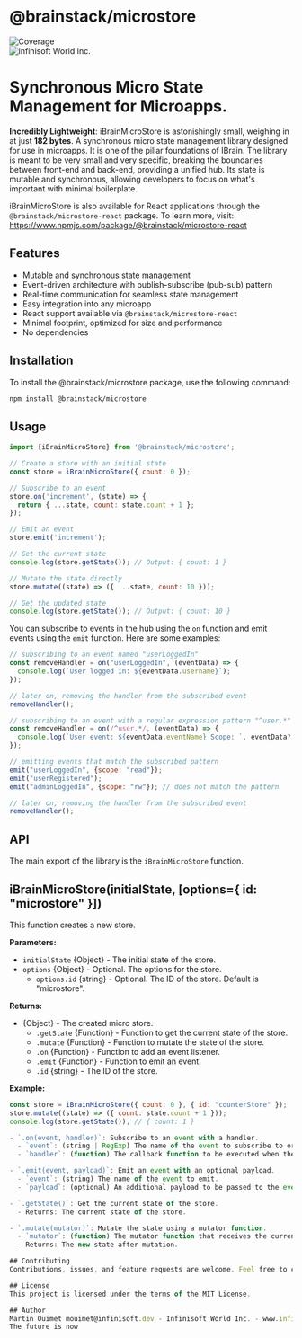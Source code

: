 # @brainstack/microstore

![Coverage](https://img.shields.io/badge/Coverage-100%25-brightgreen.svg)<br />
![Infinisoft World Inc.](https://pbs.twimg.com/profile_banners/1034959025857851392/1673900508/600x200)


# Synchronous Micro State Management for Microapps.

**Incredibly Lightweight**: iBrainMicroStore is astonishingly small, weighing in at just **182 bytes**. A synchronous micro state management library designed for use in microapps. It is one of the pillar foundations of IBrain. The library is meant to be very small and very specific, breaking the boundaries between front-end and back-end, providing a unified hub. Its state is mutable and synchronous, allowing developers to focus on what's important with minimal boilerplate.

iBrainMicroStore is also available for React applications through the `@brainstack/microstore-react` package. To learn more, visit: https://www.npmjs.com/package/@brainstack/microstore-react

## Features

- Mutable and synchronous state management
- Event-driven architecture with publish-subscribe (pub-sub) pattern
- Real-time communication for seamless state management
- Easy integration into any microapp
- React support available via `@brainstack/microstore-react`
- Minimal footprint, optimized for size and performance
- No dependencies

## Installation

To install the @brainstack/microstore package, use the following command:

```bash
npm install @brainstack/microstore
```

## Usage
```javascript
import {iBrainMicroStore} from '@brainstack/microstore';

// Create a store with an initial state
const store = iBrainMicroStore({ count: 0 });

// Subscribe to an event
store.on('increment', (state) => {
  return { ...state, count: state.count + 1 };
});

// Emit an event
store.emit('increment');

// Get the current state
console.log(store.getState()); // Output: { count: 1 }

// Mutate the state directly
store.mutate((state) => ({ ...state, count: 10 }));

// Get the updated state
console.log(store.getState()); // Output: { count: 10 }
```

You can subscribe to events in the hub using the `on` function and emit events using the `emit` function. Here are some examples:

```javascript
// subscribing to an event named "userLoggedIn"
const removeHandler = on("userLoggedIn", (eventData) => {
  console.log(`User logged in: ${eventData.username}`);
});

// later on, removing the handler from the subscribed event
removeHandler();
```

```javascript
// subscribing to an event with a regular expression pattern "^user.*"
const removeHandler = on(/^user.*/, (eventData) => {
  console.log(`User event: ${eventData.eventName} Scope: `, eventData?.scope ?? "unknown");
});

// emitting events that match the subscribed pattern
emit("userLoggedIn", {scope: "read"});
emit("userRegistered");
emit("adminLoggedIn", {scope: "rw"}); // does not match the pattern

// later on, removing the handler from the subscribed event
removeHandler();
```


## API

The main export of the library is the `iBrainMicroStore` function.

## iBrainMicroStore(initialState, [options={ id: "microstore" }])

This function creates a new store.

**Parameters:**

- `initialState` {Object} - The initial state of the store.
- `options` {Object} - Optional. The options for the store.
  - `options.id` {string} - Optional. The ID of the store. Default is "microstore".

**Returns:**

- {Object} - The created micro store.
  - `.getState` {Function} - Function to get the current state of the store.
  - `.mutate` {Function} - Function to mutate the state of the store.
  - `.on` {Function} - Function to add an event listener.
  - `.emit` {Function} - Function to emit an event.
  - `.id` {string} - The ID of the store.

**Example:**

```javascript
const store = iBrainMicroStore({ count: 0 }, { id: "counterStore" });
store.mutate((state) => ({ count: state.count + 1 }));
console.log(store.getState()); // { count: 1 }

- `.on(event, handler)`: Subscribe to an event with a handler.
  - `event`: (string | RegExp) The name of the event to subscribe to or a regular expression to match multiple events.
  - `handler`: (function) The callback function to be executed when the event is emitted. The handler receives the current state as input and should return the new state.

- `.emit(event, payload)`: Emit an event with an optional payload.
  - `event`: (string) The name of the event to emit.
  - `payload`: (optional) An additional payload to be passed to the event handlers.

- `.getState()`: Get the current state of the store.
  - Returns: The current state of the store.

- `.mutate(mutator)`: Mutate the state using a mutator function.
  - `mutator`: (function) The mutator function that receives the current state as input and should return the new state.
  - Returns: The new state after mutation.

## Contributing
Contributions, issues, and feature requests are welcome. Feel free to check the issues page.

## License
This project is licensed under the terms of the MIT License.

## Author
Martin Ouimet mouimet@infinisoft.dev - Infinisoft World Inc. - www.infinisoft.world
The future is now